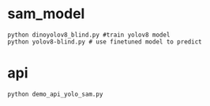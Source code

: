 # sam_model

```
python dinoyolov8_blind.py #train yolov8 model
python yolov8-blind.py # use finetuned model to predict

```

# api

```
python demo_api_yolo_sam.py
```